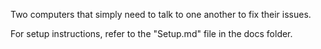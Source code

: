 Two computers that simply need to talk to one another to fix their issues.

For setup instructions, refer to the "Setup.md" file in the docs folder.
